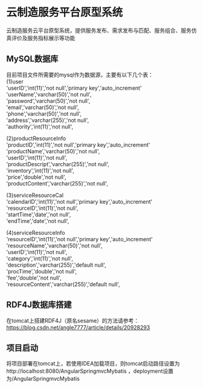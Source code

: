 # 云制造服务平台原型系统
云制造服务云平台原型系统，提供服务发布、需求发布与匹配、服务组合、服务仿真评价及服务指标展示等功能

## MySQL数据库
目前项目文件所需要的mysql作为数据源，主要有以下几个表：    
(1)user      
'userID','int(11)','not null','primary key','auto_increment'   
'userName','varchar(50)','not null',  
'password','varchar(50)','not null',    
'email','varchar(50)','not null',   
'phone','varchar(50)','not null',    
'address','varchar(255)','not null',  
'authority','int(11)','not null',   
     
(2)productResourceInfo       
'productID','int(11)','not null','primary key','auto_increment'    
'productName','varchar(50)','not null',   
'userID','int(11)','not null',    
'productDescript','varchar(255)','not null',    
'inventory','int(11)','not null',   
'price','double','not null',    
'productContent','varchar(255)','not null',

(3)serviceResourceCal       
'calendarID','int(11)','not null','primary key','auto_increment'    
'resourceID','int(11)','not null',      
'startTime','date','not null',    
'endTime','date','not null',      

(4)serviceResourceInfo        
'resourceID','int(11)','not null','primary key','auto_increment'   
'resourceName','varchar(50)','not null',   
'userID','int(11)','not null',   
'category','int(11)','not null',   
'description','varchar(255)','default null',   
'procTime','double','not null',   
'fee','double','not null',    
'resourceContent','varchar(255)','default null',   

## RDF4J数据库搭建
在tomcat上搭建RDF4J（原名sesame）的方法请参考：https://blog.csdn.net/angle7777/article/details/20928293    


## 项目启动
将项目部署在tomcat上，若使用IDEA加载项目，则tomcat启动路径设置为http://localhost:8080/AngularSpringmvcMybatis ，deployment设置为/AngularSpringmvcMybatis   
